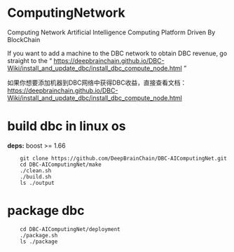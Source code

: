 # ComputingNetwork
Computing Network
Artificial Intelligence Computing Platform Driven By BlockChain

If you want to add a machine to the DBC network to obtain DBC revenue, go straight to the “ https://deepbrainchain.github.io/DBC-Wiki/install_and_update_dbc/install_dbc_compute_node.html ”

如果你想要添加机器到DBC网络中获得DBC收益，直接查看文档：https://deepbrainchain.github.io/DBC-Wiki/install_and_update_dbc/install_dbc_compute_node.html

# build dbc in linux os
**deps:** boost >= 1.66
```
    git clone https://github.com/DeepBrainChain/DBC-AIComputingNet.git
    cd DBC-AIComputingNet/make
    ./clean.sh 
    ./build.sh
    ls ./output
```

# package dbc
```
    cd DBC-AIComputingNet/deployment
    ./package.sh
    ls ./package
```
